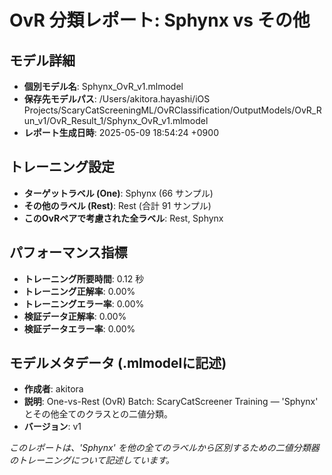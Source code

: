 # OvR 分類レポート: Sphynx vs その他

## モデル詳細
- **個別モデル名**: Sphynx_OvR_v1.mlmodel 
- **保存先モデルパス**: /Users/akitora.hayashi/iOS Projects/ScaryCatScreeningML/OvRClassification/OutputModels/OvR_Run_v1/OvR_Result_1/Sphynx_OvR_v1.mlmodel
- **レポート生成日時**: 2025-05-09 18:54:24 +0900

## トレーニング設定
- **ターゲットラベル (One)**: Sphynx (66 サンプル)
- **その他のラベル (Rest)**: Rest (合計 91 サンプル)
- **このOvRペアで考慮された全ラベル**: Rest, Sphynx

## パフォーマンス指標
- **トレーニング所要時間**: 0.12 秒
- **トレーニング正解率**: 0.00%
- **トレーニングエラー率**: 0.00%
- **検証データ正解率**: 0.00%
- **検証データエラー率**: 0.00%

## モデルメタデータ (.mlmodelに記述)
- **作成者**: akitora
- **説明**: One-vs-Rest (OvR) Batch: ScaryCatScreener Training — 'Sphynx' とその他全てのクラスとの二値分類。 
- **バージョン**: v1

*このレポートは、'Sphynx' を他の全てのラベルから区別するための二値分類器のトレーニングについて記述しています。*